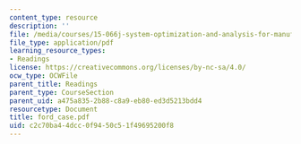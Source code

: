 ```yaml
---
content_type: resource
description: ''
file: /media/courses/15-066j-system-optimization-and-analysis-for-manufacturing-summer-2003/c2c70ba44dcc0f9450c51f49695200f8_ford_case.pdf
file_type: application/pdf
learning_resource_types:
- Readings
license: https://creativecommons.org/licenses/by-nc-sa/4.0/
ocw_type: OCWFile
parent_title: Readings
parent_type: CourseSection
parent_uid: a475a835-2b88-c8a9-eb80-ed3d5213bdd4
resourcetype: Document
title: ford_case.pdf
uid: c2c70ba4-4dcc-0f94-50c5-1f49695200f8
---
```

